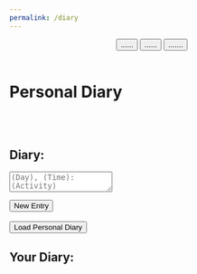 ```yaml
---
permalink: /diary
---
```

<script>
/* Add some styling for the surrounding box */
  #diary-title-container {
    background-image: url('https://files.catbox.moe/1m85ow.png');
    background-size: cover;
    background-repeat: no-repeat;
    background-position: top;
    color: black; /* Black text */
    padding: 50px 20px;
    text-align: center;
  }
  #diary {
    width: 70%; /* Adjust width as needed */
    margin: 0 auto; /* Center the textarea */
    padding: 10px;
    border: 1px solid #ccc;
    border-radius: 8px;
  }
  /* Center text inside diary-container */
  .diary-container {
    text-align: center;
  }
  /* Style the data container */
  .data-container {
    border: 2px solid #ccc; /* Border style */
    padding: 20px; /* Padding inside the container */
    margin: 20px auto; /* Center the container */
    max-width: 600px; /* Maximum width of the container */
  }
  .diary-buttons {
    padding: 10px 20px; /* Padding around the button text */
    background-color: #007bff; /* Button background color */
    color: white; /* Button text color */
    border: none; /* Remove button border */
    border-radius: 5px; /* Rounded corners */
    cursor: pointer; /* Show pointer cursor on hover */
    transition: background-color 0.3s ease; /* Smooth transition for background color */
  }
  /* Hover effect for the button */
  .diary-buttons:hover {
      background-color: #0056b3; /* Darker background color on hover */
  }
</script>
<html lang="en">
<head>
  <meta charset="UTF-8">
  <meta name="viewport" content="width=device-width, initial-scale=1.0">
</head>
<body class='sandiego-background'>
    <header class="header">
        <button onclick="goHome()" >......</button>
        <button onclick="goWeather()">......</button>
        <button onclick="goActivities()">.......</button>
    </header>
    <div id='diary-title-container'>
        <h1 class='title'>Personal Diary</h1>
    </div>
    <br>
    <br>
    <div class="diary-container">
        <h2 id="subtitle">Diary:</h2>
        <form>
            <textarea id="diary" class="input" placeholder="(Day), (Time): (Activity)"></textarea><br>
        </form>
        <button class="diary-buttons" onclick="diary()">New Entry</button>
        <br>
        <br>
        <button class="diary-buttons" onclick="fetchDiary()">Load Personal Diary</button>
        <p id="error"></p>
    <div class="data-container">
        <h2 id='subtitle'>Your Diary:</h2>
        <div id="data"></div>
    </div>
    </div>
<script>
</script>